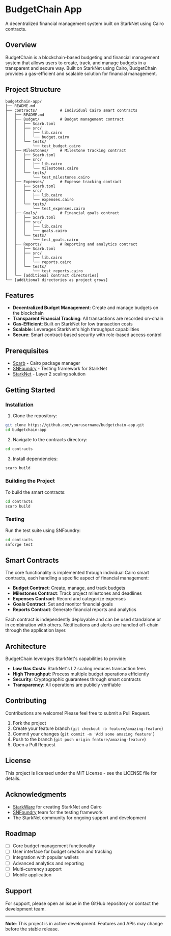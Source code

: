 # BudgetChain App

A decentralized financial management system built on StarkNet using Cairo contracts.

## Overview

BudgetChain is a blockchain-based budgeting and financial management system that allows users to create, track, and manage budgets in a transparent and secure way. Built on StarkNet using Cairo, BudgetChain provides a gas-efficient and scalable solution for financial management.

## Project Structure

```
budgetchain-app/
├── README.md
├── contracts/          # Individual Cairo smart contracts
│   ├── README.md
│   ├── Budget/         # Budget management contract
│   │   ├── Scarb.toml
│   │   ├── src/
│   │   │   ├── lib.cairo
│   │   │   └── budget.cairo
│   │   └── tests/
│   │       └── test_budget.cairo
│   ├── Milestones/     # Milestone tracking contract
│   │   ├── Scarb.toml
│   │   ├── src/
│   │   │   ├── lib.cairo
│   │   │   └── milestones.cairo
│   │   └── tests/
│   │       └── test_milestones.cairo
│   ├── Expenses/       # Expense tracking contract
│   │   ├── Scarb.toml
│   │   ├── src/
│   │   │   ├── lib.cairo
│   │   │   └── expenses.cairo
│   │   └── tests/
│   │       └── test_expenses.cairo
│   ├── Goals/          # Financial goals contract
│   │   ├── Scarb.toml
│   │   ├── src/
│   │   │   ├── lib.cairo
│   │   │   └── goals.cairo
│   │   └── tests/
│   │       └── test_goals.cairo
│   ├── Reports/        # Reporting and analytics contract
│   │   ├── Scarb.toml
│   │   ├── src/
│   │   │   ├── lib.cairo
│   │   │   └── reports.cairo
│   │   └── tests/
│   │       └── test_reports.cairo
│   └── [additional contract directories]
└── [additional directories as project grows]
```

## Features

- **Decentralized Budget Management**: Create and manage budgets on the blockchain
- **Transparent Financial Tracking**: All transactions are recorded on-chain
- **Gas-Efficient**: Built on StarkNet for low transaction costs
- **Scalable**: Leverages StarkNet's high throughput capabilities
- **Secure**: Smart contract-based security with role-based access control

## Prerequisites

- [Scarb](https://docs.swmansion.com/scarb/) - Cairo package manager
- [SNFoundry](https://foundry-rs.github.io/starknet-foundry/) - Testing framework for StarkNet
- [StarkNet](https://starknet.io/) - Layer 2 scaling solution

## Getting Started

### Installation

1. Clone the repository:
```bash
git clone https://github.com/yourusername/budgetchain-app.git
cd budgetchain-app
```

2. Navigate to the contracts directory:
```bash
cd contracts
```

3. Install dependencies:
```bash
scarb build
```

### Building the Project

To build the smart contracts:

```bash
cd contracts
scarb build
```

### Testing

Run the test suite using SNFoundry:

```bash
cd contracts
snforge test
```

## Smart Contracts

The core functionality is implemented through individual Cairo smart contracts, each handling a specific aspect of financial management:

- **Budget Contract**: Create, manage, and track budgets
- **Milestones Contract**: Track project milestones and deadlines
- **Expenses Contract**: Record and categorize expenses
- **Goals Contract**: Set and monitor financial goals
- **Reports Contract**: Generate financial reports and analytics

Each contract is independently deployable and can be used standalone or in combination with others. Notifications and alerts are handled off-chain through the application layer.

## Architecture

BudgetChain leverages StarkNet's capabilities to provide:

- **Low Gas Costs**: StarkNet's L2 scaling reduces transaction fees
- **High Throughput**: Process multiple budget operations efficiently
- **Security**: Cryptographic guarantees through smart contracts
- **Transparency**: All operations are publicly verifiable

## Contributing

Contributions are welcome! Please feel free to submit a Pull Request.

1. Fork the project
2. Create your feature branch (`git checkout -b feature/amazing-feature`)
3. Commit your changes (`git commit -m 'Add some amazing feature'`)
4. Push to the branch (`git push origin feature/amazing-feature`)
5. Open a Pull Request

## License

This project is licensed under the MIT License - see the LICENSE file for details.

## Acknowledgments

- [StarkWare](https://starkware.co/) for creating StarkNet and Cairo
- [SNFoundry](https://foundry-rs.github.io/starknet-foundry/) team for the testing framework
- The StarkNet community for ongoing support and development

## Roadmap

- [ ] Core budget management functionality
- [ ] User interface for budget creation and tracking
- [ ] Integration with popular wallets
- [ ] Advanced analytics and reporting
- [ ] Multi-currency support
- [ ] Mobile application

## Support

For support, please open an issue in the GitHub repository or contact the development team.

---

**Note**: This project is in active development. Features and APIs may change before the stable release.
